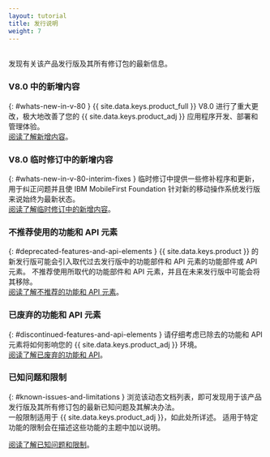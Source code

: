 ```yaml
---
layout: tutorial
title: 发行说明
weight: 7
---
```

<!-- NLS_CHARSET=UTF-8 -->
<br/>
发现有关该产品发行版及其所有修订包的最新信息。

### V8.0 中的新增内容
{: #whats-new-in-v-80 }
{{ site.data.keys.product_full }} V8.0 进行了重大更改，极大地改善了您的 {{ site.data.keys.product_adj }} 应用程序开发、部署和管理体验。  
[阅读了解新增内容](whats-new/)。

### V8.0 临时修订中的新增内容
{: #whats-new-in-v-80-interim-fixes }
临时修订中提供一些修补程序和更新，用于纠正问题并且使 IBM MobileFirst Foundation 针对新的移动操作系统发行版来说始终为最新状态。  
[阅读了解临时修订中的新增内容](interim-fixes)。

### 不推荐使用的功能和 API 元素
{: #deprecated-features-and-api-elements }
{{ site.data.keys.product }} 的新发行版可能会引入取代过去发行版中的功能部件和 API 元素的功能部件或 API 元素。 不推荐使用所取代的功能部件和 API 元素，并且在未来发行版中可能会将其移除。  
[阅读了解不推荐的功能和 API 元素](deprecated-discontinued)。

### 已废弃的功能和 API 元素
{: #discontinued-features-and-api-elements }
请仔细考虑已除去的功能和 API 元素将如何影响您的 {{ site.data.keys.product_adj }} 环境。  
[阅读了解已废弃的功能和 API](deprecated-discontinued)。

### 已知问题和限制
{: #known-issues-and-limitations }
浏览该动态文档列表，即可发现用于该产品发行版及其所有修订包的最新已知问题及其解决办法。  
一般限制适用于 {{ site.data.keys.product_adj }}，如此处所详述。 适用于特定功能的限制会在描述这些功能的主题中加以说明。  

[阅读了解已知问题和限制](known-issues-limitations)。

